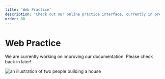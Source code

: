```yaml
---
title: 'Web Practice'
description: 'Check out our online practice interface, currently in preview.'
order: 80
---
```


<script context="module">
	export const prerender = true;
</script>

# Web Practice

We are currently working on improving our documentation. Please check back in later!

![an illustration of two people building a house](/illustrations/construction.svg)
